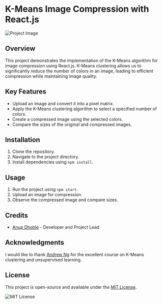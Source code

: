# K-Means Image Compression with React.js

![Project Image](https://github.com/anupdhoble/K-meansCustering/blob/master/Screenshot%202023-10-22%20121833.png)

## Overview

This project demonstrates the implementation of the K-Means algorithm for image compression using React.js. K-Means clustering allows us to significantly reduce the number of colors in an image, leading to efficient compression while maintaining image quality.

## Key Features

- Upload an image and convert it into a pixel matrix.
- Apply the K-Means clustering algorithm to select a specified number of colors.
- Create a compressed image using the selected colors.
- Compare the sizes of the original and compressed images.

## Installation

1. Clone the repository.
2. Navigate to the project directory.
3. Install dependencies using `npm install`.

## Usage

1. Run the project using `npm start`.
2. Upload an image for compression.
3. Observe the compressed image and compare sizes.

## Credits

- [Anup Dhoble](insert_your_linkedin_profile_here) - Developer and Project Lead

## Acknowledgments

I would like to thank [Andrew Ng](insert_link_to_his_profile_here) for the excellent course on K-Means clustering and unsupervised learning.

## License

This project is open-source and available under the [MIT License](insert_link_to_license).

![MIT License](insert_link_to_license_image)

